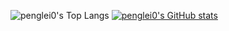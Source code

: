 ![penglei0's Top Langs](https://github-readme-stats.vercel.app/api/top-langs/?username=penglei0&size_weight=0.5&count_weight=0.5)
[![penglei0's GitHub stats](https://github-readme-stats.vercel.app/api?username=penglei0)](https://github.com/penglei0/github-readme-stats)
